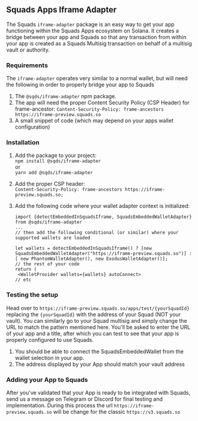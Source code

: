 ## Squads Apps Iframe Adapter
The Squads `iframe-adapter` package is an easy way to get your app functioning within the Squads Apps ecosystem on Solana. It creates a bridge between your app and Squads
so that any transaction from within your app is created as a Squads Multisig transaction on behalf of a multisig vault or authority.

### Requirements
The `iframe-adapter` operates very similar to a normal wallet, but will need the following in order to properly bridge your app to Squads
1. The `@sqds/iframe-adapter` npm package.
2. The app will need the proper Content Security Policy (CSP Header) for frame-ancestor: `Content-Security-Policy: frame-ancestors https://iframe-preview.squads.so`
3. A small snippet of code (which may depend on your apps wallet configuration)

### Installation
1. Add the package to your project:\
`npm install @sqds/iframe-adapter`\
or\
`yarn add @sqds/iframe-adapter`

2. Add the proper CSP header:\
`Content-Security-Policy: frame-ancestors https://iframe-preview.squads.so;`

3. Add the following code where your wallet adapter context is initialized:
   ```
   import {detectEmbeddedInSquadsIframe, SquadsEmbeddedWalletAdapter} from @sqds/iframe-adapter
   ...
   // then add the following conditional (or similar) where your supported wallets are loaded

   let wallets = detectEmbeddedInSquadsIframe() ? [new SquadsEmbeddedWalletAdapter("https://iframe-preview.squads.so")] : [ new PhantomWalletAdapter(), new ExodusWalletAdapter()];
   // the rest of your code
   return (
    <WalletProvider wallets={wallets} autoConnect>
   // etc
   ```

### Testing the setup
Head over to `https://iframe-preview.squads.so/apps/test/{yourSquadId}` replacing the `{yourSquadId}` with the address of your Squad (NOT your vault). You can similarly go to your
Squad multisig and simply change the URL to match the pattern mentioned here.
You'll be asked to enter the URL of your app and a title, after which you can test to see that your app is properly configured to use Squads.
1. You should be able to connect the SquadsEmbeddedWallet from the wallet selection in your app.
2. The address displayed by your App should match your vault address

### Adding your App to Squads
After you've validated that your App is ready to be integrated with Squads, send us a message on Telegram or Discord for final testing and implementation.
During this process the url `https://iframe-preview.squads.so` will be change for the classic `https://v3.squads.so`
